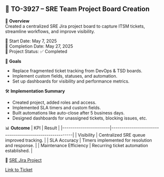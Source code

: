 ## 📁 TO-3927 – SRE Team Project Board Creation</summary>

📌 **Overview**  
Created a centralized SRE Jira project board to capture ITSM tickets, streamline workflows, and improve visibility.

📅 Start Date: May 7, 2025  
📅 Completion Date: May 27, 2025  
🎯 Project Status: ✅ Completed

🔹 **Goals**
- Replace fragmented ticket tracking from DevOps & TSD boards.
- Implement custom fields, statuses, and automation.
- Set up dashboards for visibility and performance metrics.

🛠 **Implementation Summary**
- Created project, added roles and access.
- Implemented SLA timers and custom fields.
- Built automations like auto-close after 5 business days.
- Designed dashboards for unassigned tickets, blocking issues, etc.

📊 **Outcome**
| KPI                     | Result                                                  |
|------------------------|----------------------------------------------------------|
| Visibility             | Centralized SRE queue improved tracking.                 |
| SLA Accuracy           | Timers implemented for resolution and response.          |
| Maintenance Efficiency | Recurring ticket automation established.                 |

📂 [SRE Jira Project](https://kindbody.atlassian.net/jira/servicedesk/projects/SRE/queues/custom/607)  

[Link to Ticket](https://github.com/SoloBows/Technical-Documentation/blob/4b827fa04cab693886e605d5c1b9bfc4ad0a12eb/Jira%20Projects/Site%20Reliability%20Engineer%20(SRE)/%5B%23TO-3927%5D%20Jira_%20SRE%20Team%20Project%20Creation.pdf)
</details>
